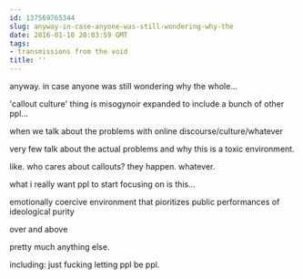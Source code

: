 ```yaml
---
id: 137569765344
slug: anyway-in-case-anyone-was-still-wondering-why-the
date: 2016-01-18 20:03:59 GMT
tags:
- transmissions from the void
title: ''
---
```


anyway. in case anyone was still wondering why the whole...

'callout culture' thing is misogynoir expanded to include a bunch of other ppl...

when we talk about the problems with online discourse/culture/whatever

very few talk about the actual problems and why this is a toxic environment.

like. who cares about callouts? they happen. whatever.

what i really want ppl to start focusing on is this...

emotionally coercive environment that pioritizes public performances of ideological purity

over and above

pretty much anything else.

including: just fucking letting ppl be ppl.